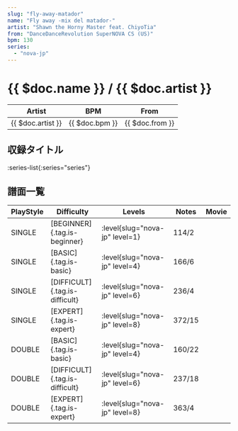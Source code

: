 ```yaml
---
slug: "fly-away-matador"
name: "Fly away -mix del matador-"
artist: "Shawn the Horny Master feat. ChiyoTia"
from: "DanceDanceRevolution SuperNOVA CS (US)"
bpm: 130
series:
  - "nova-jp"
---
```


# {{ $doc.name }} / {{ $doc.artist }}

|Artist|BPM|From|
|------|---|----|
|{{ $doc.artist }}|{{ $doc.bpm }}|{{ $doc.from }}|

## 収録タイトル

:series-list{:series="series"}

## 譜面一覧

|PlayStyle|Difficulty|Levels|Notes|Movie|
|---------|----------|------|-----|-----|
|SINGLE|[BEGINNER]{.tag.is-beginner}|:level{slug="nova-jp" level=1}|114/2||
|SINGLE|[BASIC]{.tag.is-basic}|:level{slug="nova-jp" level=4}|166/6||
|SINGLE|[DIFFICULT]{.tag.is-difficult}|:level{slug="nova-jp" level=6}|236/4||
|SINGLE|[EXPERT]{.tag.is-expert}|:level{slug="nova-jp" level=8}|372/15||
|DOUBLE|[BASIC]{.tag.is-basic}|:level{slug="nova-jp" level=4}|160/22||
|DOUBLE|[DIFFICULT]{.tag.is-difficult}|:level{slug="nova-jp" level=6}|237/18||
|DOUBLE|[EXPERT]{.tag.is-expert}|:level{slug="nova-jp" level=8}|363/4||
